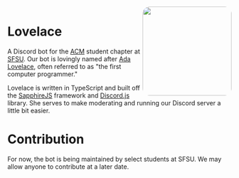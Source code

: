 <img align="right" style="border-radius:1rem;" src="./lovelace-profile.png" height="200" width="200">

# Lovelace

A Discord bot for the [ACM](https://www.acm.org) student chapter at [SFSU](https://www.sfsu.edu). Our bot is lovingly named after [Ada Lovelace](https://findingada.com/about/who-was-ada/), often referred to as "the first computer programmer."

Lovelace is written in TypeScript and built off the [SapphireJS](https://www.sapphirejs.dev) framework and [Discord.js](https://discord.js.org) library. She serves to make moderating and running our Discord server a little bit easier.

# Contribution

For now, the bot is being maintained by select students at SFSU. We may allow anyone to contribute at a later date.
